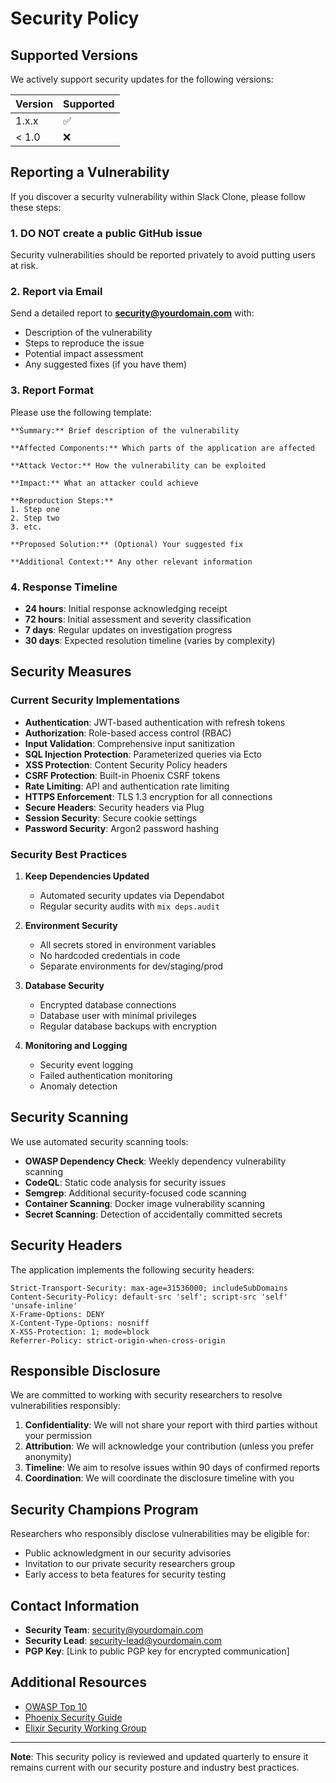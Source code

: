 # Security Policy

## Supported Versions

We actively support security updates for the following versions:

| Version | Supported          |
| ------- | ------------------ |
| 1.x.x   | :white_check_mark: |
| < 1.0   | :x:                |

## Reporting a Vulnerability

If you discover a security vulnerability within Slack Clone, please follow these steps:

### 1. **DO NOT** create a public GitHub issue

Security vulnerabilities should be reported privately to avoid putting users at risk.

### 2. Report via Email

Send a detailed report to **security@yourdomain.com** with:

- Description of the vulnerability
- Steps to reproduce the issue
- Potential impact assessment
- Any suggested fixes (if you have them)

### 3. Report Format

Please use the following template:

```
**Summary:** Brief description of the vulnerability

**Affected Components:** Which parts of the application are affected

**Attack Vector:** How the vulnerability can be exploited

**Impact:** What an attacker could achieve

**Reproduction Steps:**
1. Step one
2. Step two
3. etc.

**Proposed Solution:** (Optional) Your suggested fix

**Additional Context:** Any other relevant information
```

### 4. Response Timeline

- **24 hours**: Initial response acknowledging receipt
- **72 hours**: Initial assessment and severity classification
- **7 days**: Regular updates on investigation progress
- **30 days**: Expected resolution timeline (varies by complexity)

## Security Measures

### Current Security Implementations

- **Authentication**: JWT-based authentication with refresh tokens
- **Authorization**: Role-based access control (RBAC)
- **Input Validation**: Comprehensive input sanitization
- **SQL Injection Protection**: Parameterized queries via Ecto
- **XSS Protection**: Content Security Policy headers
- **CSRF Protection**: Built-in Phoenix CSRF tokens
- **Rate Limiting**: API and authentication rate limiting
- **HTTPS Enforcement**: TLS 1.3 encryption for all connections
- **Secure Headers**: Security headers via Plug
- **Session Security**: Secure cookie settings
- **Password Security**: Argon2 password hashing

### Security Best Practices

1. **Keep Dependencies Updated**
   - Automated security updates via Dependabot
   - Regular security audits with `mix deps.audit`

2. **Environment Security**
   - All secrets stored in environment variables
   - No hardcoded credentials in code
   - Separate environments for dev/staging/prod

3. **Database Security**
   - Encrypted database connections
   - Database user with minimal privileges
   - Regular database backups with encryption

4. **Monitoring and Logging**
   - Security event logging
   - Failed authentication monitoring
   - Anomaly detection

## Security Scanning

We use automated security scanning tools:

- **OWASP Dependency Check**: Weekly dependency vulnerability scanning
- **CodeQL**: Static code analysis for security issues
- **Semgrep**: Additional security-focused code scanning
- **Container Scanning**: Docker image vulnerability scanning
- **Secret Scanning**: Detection of accidentally committed secrets

## Security Headers

The application implements the following security headers:

```
Strict-Transport-Security: max-age=31536000; includeSubDomains
Content-Security-Policy: default-src 'self'; script-src 'self' 'unsafe-inline'
X-Frame-Options: DENY
X-Content-Type-Options: nosniff
X-XSS-Protection: 1; mode=block
Referrer-Policy: strict-origin-when-cross-origin
```

## Responsible Disclosure

We are committed to working with security researchers to resolve vulnerabilities responsibly:

1. **Confidentiality**: We will not share your report with third parties without your permission
2. **Attribution**: We will acknowledge your contribution (unless you prefer anonymity)
3. **Timeline**: We aim to resolve issues within 90 days of confirmed reports
4. **Coordination**: We will coordinate the disclosure timeline with you

## Security Champions Program

Researchers who responsibly disclose vulnerabilities may be eligible for:

- Public acknowledgment in our security advisories
- Invitation to our private security researchers group
- Early access to beta features for security testing

## Contact Information

- **Security Team**: security@yourdomain.com
- **Security Lead**: security-lead@yourdomain.com
- **PGP Key**: [Link to public PGP key for encrypted communication]

## Additional Resources

- [OWASP Top 10](https://owasp.org/www-project-top-ten/)
- [Phoenix Security Guide](https://hexdocs.pm/phoenix/security.html)
- [Elixir Security Working Group](https://github.com/elixir-security)

---

**Note**: This security policy is reviewed and updated quarterly to ensure it remains current with our security posture and industry best practices.